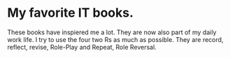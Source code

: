 # My favorite IT books.

These books have inspiered me a lot. They are now also part of my daily work life. I try to use the four two Rs as much as possible. They are record, reflect, revise, Role-Play and Repeat, Role Reversal.


